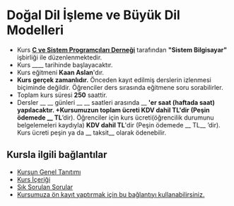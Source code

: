 # Doğal Dil İşleme ve Büyük Dil Modelleri


+ Kurs __[C ve Sistem Programcıları Derneği](http://www.csystem.org/)__ tarafından __"Sistem Bilgisayar"__ işbirliği ile düzenlenmektedir.
+ Kurs ____ tarihinde başlayacaktır.
+ Kurs eğitmeni __Kaan Aslan__'dır.
+ __Kurs gerçek zamanlıdır.__ Önceden kayıt edilmiş derslerin izlenmesi biçiminde değildir. Öğrenciler ders sırasında eğitmene soru sorabilirler.
+ Toplam kurs süresi __250__ saattir. 
+ Dersler __ __ günleri __ __ saatleri arasında __ __'er saat __(haftada  saat)__ yapılacaktır. 
+Kursumuzun toplam ücreti __KDV dahil  TL__'dir (Peşin ödemede __  TL__’dir). Öğrenciler için kurs ücreti(öğrencilik durumunu belgelemeleri kaydıyla) __KDV dahil  TL__'dir (Peşin ödemede __  TL__ ’dir). Kurs ücreti peşin ya da __ taksit__ olarak ödenebilir.


## Kursla ilgili bağlantılar
+ [Kursun Genel Tanıtımı]()
+ [Kurs İçeriği]()
+ [Sık Sorulan Sorular]()
+ [Kursumuza ön kayıt yaptırmak için bu bağlantıyı kullanabilirsiniz.]()

